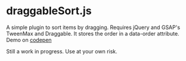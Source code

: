 draggableSort.js
================

A simple plugin to sort items by dragging. Requires jQuery and GSAP's TweenMax and Draggable. It stores the order in a data-order attribute. Demo on [codepen](http://codepen.io/smhigley/pen/xkzuF)

Still a work in progress. Use at your own risk.
